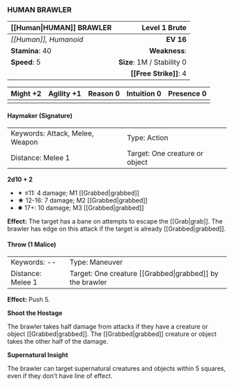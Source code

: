 ### HUMAN BRAWLER

| [[Human\|HUMAN]] BRAWLER |          **Level 1 Brute** |
| :----------------------- | -------------------------: |
| *[[Human]], Humanoid*    |                  **EV 16** |
| **Stamina**: 40          |              **Weakness**: |
| **Speed**: 5             | **Size**: 1M / Stability 0 |
|                          |     **[[Free Strike]]**: 4 |

| **Might** +2 | **Agility** +1 | **Reason** 0 | **Intuition** 0 | **Presence** 0 |
| ------------ | -------------- | ------------ | --------------- | -------------- |
|              |                |              |                 |                |

#### Haymaker (Signature)

|                                 |                                |
| :------------------------------ | :----------------------------- |
| Keywords: Attack, Melee, Weapon | Type: Action                   |
| Distance: Melee 1               | Target: One creature or object |

**2d10 + 2**

- ✦ ≤11: 4 damage; M1 [[Grabbed|grabbed]]
- ★ 12-16: 7 damage; M2 [[Grabbed|grabbed]]
- ✸ 17+: 10 damage; M3 [[Grabbed|grabbed]]

**Effect:** The target has a bane on attempts to escape the [[Grab|grab]]. The brawler has edge on this attack if the target is already [[Grabbed|grabbed]].

#### Throw (1 Malice)

|                   |                                                          |
| :---------------- | :------------------------------------------------------- |
| Keywords: --      | Type: Maneuver                                           |
| Distance: Melee 1 | Target: One creature [[Grabbed\|grabbed]] by the brawler |

**Effect:** Push 5.

**Shoot the Hostage**

The brawler takes half damage from attacks if they have a creature or object [[Grabbed|grabbed]]. The [[Grabbed|grabbed]] creature or object takes the other half of the damage.

**Supernatural Insight**

The brawler can target supernatural creatures and objects within 5 squares, even if they don't have line of effect.
